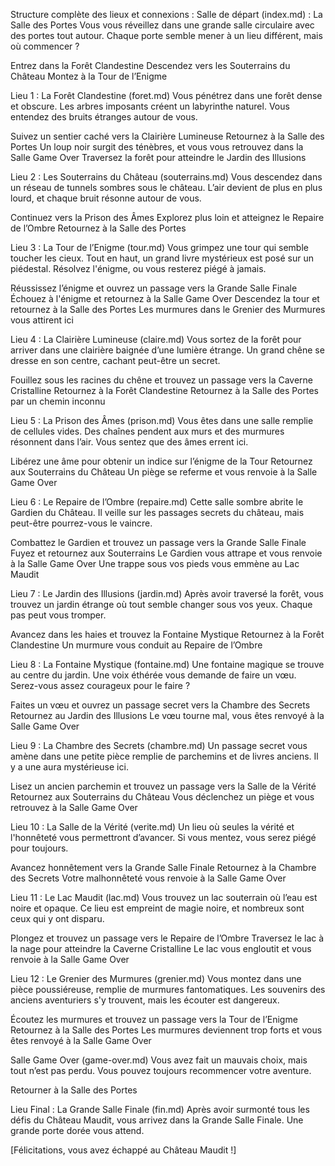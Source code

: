 Structure complète des lieux et connexions :
Salle de départ (index.md) : La Salle des Portes
Vous vous réveillez dans une grande salle circulaire avec des portes tout autour. Chaque porte semble mener à un lieu différent, mais où commencer ?

Entrez dans la Forêt Clandestine
Descendez vers les Souterrains du Château
Montez à la Tour de l’Enigme


Lieu 1 : La Forêt Clandestine (foret.md)
Vous pénétrez dans une forêt dense et obscure. Les arbres imposants créent un labyrinthe naturel. Vous entendez des bruits étranges autour de vous.

Suivez un sentier caché vers la Clairière Lumineuse
Retournez à la Salle des Portes
Un loup noir surgit des ténèbres, et vous vous retrouvez dans la Salle Game Over
Traversez la forêt pour atteindre le Jardin des Illusions


Lieu 2 : Les Souterrains du Château (souterrains.md)
Vous descendez dans un réseau de tunnels sombres sous le château. L’air devient de plus en plus lourd, et chaque bruit résonne autour de vous.

Continuez vers la Prison des Âmes
Explorez plus loin et atteignez le Repaire de l’Ombre
Retournez à la Salle des Portes


Lieu 3 : La Tour de l’Enigme (tour.md)
Vous grimpez une tour qui semble toucher les cieux. Tout en haut, un grand livre mystérieux est posé sur un piédestal. Résolvez l'énigme, ou vous resterez piégé à jamais.

Réussissez l’énigme et ouvrez un passage vers la Grande Salle Finale
Échouez à l'énigme et retournez à la Salle Game Over
Descendez la tour et retournez à la Salle des Portes
Les murmures dans le Grenier des Murmures vous attirent ici


Lieu 4 : La Clairière Lumineuse (claire.md)
Vous sortez de la forêt pour arriver dans une clairière baignée d’une lumière étrange. Un grand chêne se dresse en son centre, cachant peut-être un secret.

Fouillez sous les racines du chêne et trouvez un passage vers la Caverne Cristalline
Retournez à la Forêt Clandestine
Retournez à la Salle des Portes par un chemin inconnu


Lieu 5 : La Prison des Âmes (prison.md)
Vous êtes dans une salle remplie de cellules vides. Des chaînes pendent aux murs et des murmures résonnent dans l’air. Vous sentez que des âmes errent ici.

Libérez une âme pour obtenir un indice sur l’énigme de la Tour
Retournez aux Souterrains du Château
Un piège se referme et vous renvoie à la Salle Game Over


Lieu 6 : Le Repaire de l’Ombre (repaire.md)
Cette salle sombre abrite le Gardien du Château. Il veille sur les passages secrets du château, mais peut-être pourrez-vous le vaincre.

Combattez le Gardien et trouvez un passage vers la Grande Salle Finale
Fuyez et retournez aux Souterrains
Le Gardien vous attrape et vous renvoie à la Salle Game Over
Une trappe sous vos pieds vous emmène au Lac Maudit


Lieu 7 : Le Jardin des Illusions (jardin.md)
Après avoir traversé la forêt, vous trouvez un jardin étrange où tout semble changer sous vos yeux. Chaque pas peut vous tromper.

Avancez dans les haies et trouvez la Fontaine Mystique
Retournez à la Forêt Clandestine
Un murmure vous conduit au Repaire de l’Ombre

Lieu 8 : La Fontaine Mystique (fontaine.md)
Une fontaine magique se trouve au centre du jardin. Une voix éthérée vous demande de faire un vœu. Serez-vous assez courageux pour le faire ?

Faites un vœu et ouvrez un passage secret vers la Chambre des Secrets
Retournez au Jardin des Illusions
Le vœu tourne mal, vous êtes renvoyé à la Salle Game Over


Lieu 9 : La Chambre des Secrets (chambre.md)
Un passage secret vous amène dans une petite pièce remplie de parchemins et de livres anciens. Il y a une aura mystérieuse ici.

Lisez un ancien parchemin et trouvez un passage vers la Salle de la Vérité
Retournez aux Souterrains du Château
Vous déclenchez un piège et vous retrouvez à la Salle Game Over


Lieu 10 : La Salle de la Vérité (verite.md)
Un lieu où seules la vérité et l'honnêteté vous permettront d’avancer. Si vous mentez, vous serez piégé pour toujours.

Avancez honnêtement vers la Grande Salle Finale
Retournez à la Chambre des Secrets
Votre malhonnêteté vous renvoie à la Salle Game Over


Lieu 11 : Le Lac Maudit (lac.md)
Vous trouvez un lac souterrain où l’eau est noire et opaque. Ce lieu est empreint de magie noire, et nombreux sont ceux qui y ont disparu.

Plongez et trouvez un passage vers le Repaire de l’Ombre
Traversez le lac à la nage pour atteindre la Caverne Cristalline
Le lac vous engloutit et vous renvoie à la Salle Game Over


Lieu 12 : Le Grenier des Murmures (grenier.md)
Vous montez dans une pièce poussiéreuse, remplie de murmures fantomatiques. Les souvenirs des anciens aventuriers s'y trouvent, mais les écouter est dangereux.

Écoutez les murmures et trouvez un passage vers la Tour de l’Enigme
Retournez à la Salle des Portes
Les murmures deviennent trop forts et vous êtes renvoyé à la Salle Game Over


Salle Game Over (game-over.md)
Vous avez fait un mauvais choix, mais tout n’est pas perdu. Vous pouvez toujours recommencer votre aventure.

Retourner à la Salle des Portes


Lieu Final : La Grande Salle Finale (fin.md)
Après avoir surmonté tous les défis du Château Maudit, vous arrivez dans la Grande Salle Finale. Une grande porte dorée vous attend.

[Félicitations, vous avez échappé au Château Maudit !]
